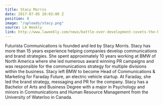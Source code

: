 ```yaml
---
title: Stacy Morris
date: 2017-07-05 20:03:00 Z
position: 8
image: "/uploads/stacy.png"
source: LA Weekly
link: http://www.laweekly.com/news/battle-over-development-covets-the-hearts-and-minds-of-las-minorities-7992660
---
```


Futurista Communications is founded and led by Stacy Morris. Stacy has more than 15 years experience helping companies develop communications and brand strategies. She spent approximately 10 years working at BMW of North America where she led numerous award winning PR campaigns and was responsible for the communications strategy for multiple divisions within the business. Stacy left BMW to become Head of Communications & Marketing for Faraday Future, an electric vehicle startup. At Faraday, she led the brand strategy, messaging and PR for the company. Stacy has a Bachelor of Arts and Business Degree with a major in Psychology and minors in Communications and Human Resource Management from the University of Waterloo in Canada.